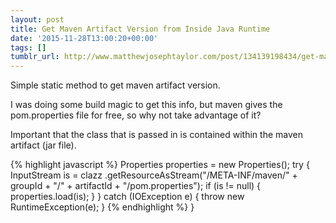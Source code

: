 ```yaml
---
layout: post
title: Get Maven Artifact Version from Inside Java Runtime
date: '2015-11-28T13:00:20+00:00'
tags: []
tumblr_url: http://www.matthewjosephtaylor.com/post/134139198434/get-maven-artifact-version-from-inside-java
---
```

Simple static method to get maven artifact version.

I was doing some build magic to get this info, but maven gives the pom.properties file for free, so why not take advantage of it?

Important that the class that is passed in is contained within the maven artifact (jar file).

{% highlight javascript %}
    Properties properties = new Properties();
    try {
        InputStream is = clazz
                .getResourceAsStream("/META-INF/maven/" + groupId + "/" + artifactId + "/pom.properties");
        if (is != null) {
            properties.load(is);
        }
    } catch (IOException e) {
        throw new RuntimeException(e);
    }
{% endhighlight %}
}
